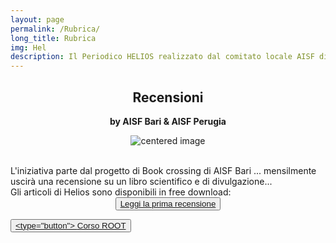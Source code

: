 ```yaml
---
layout: page
permalink: /Rubrica/
long_title: Rubrica
img: Hel
description: Il Periodico HELIOS realizzato dal comitato locale AISF di Perugia
---
```


<center><h2><b>Recensioni </b></h2>
<h7><b>by AISF Bari & AISF Perugia </b></h7>
</center>

 <figure>
<center>
    <img src="/perugia/ImgSlideShow/BARI-PERUGIA.png" alt="centered image" style="max-width:76%"
    height="auto" width="auto" class="responsive" >
</center>
</figure>

<section>

<br>
L'iniziativa parte dal progetto di Book crossing di AISF Bari ...
mensilmente uscirà una recensione su un libro scientifico e di divulgazione...
<br>Gli articoli di Helios sono disponibili in free download:<br>

<center>
<button> <type="button"> <a href="/perugia/ROOT"> Leggi la prima recensione </button>
</center>

<button> <type="button"> <a href="/perugia/ROOT"> Corso ROOT </button>


</section>
